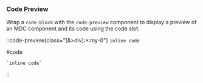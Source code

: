 ### Code Preview

Wrap a `code-block` with the `code-preview` component to display a preview of an MDC component and its code using the code slot.

::code-preview{class="[&>div]:*:my-0"}
`inline code`

#code
```mdc
`inline code`
```
::
